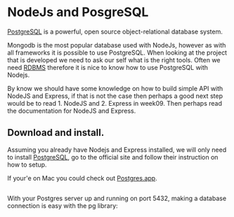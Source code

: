 # NodeJs and PosgreSQL
[PostgreSQL](https://www.postgresql.org) is a powerful, open source object-relational database system.

Mongodb is the most popular database used with NodeJs, however as with all frameworks it is possible to use PostgreSQL. When looking at the project that is developed we need to ask our self what is the right tools. Often we need [RDBMS](https://en.wikipedia.org/wiki/Relational_database) therefore it is nice to know how to use PostgreSQL with Nodejs.

By know we should have some knowledge on how to build simple API with NodeJS and Express, if that is not the case then perhaps a good next step would be to read 1. NodeJS and 2. Express in week09. Then perhaps read the documentation for NodeJS and Express.

## Download and install. 

Assuming you already have Nodejs and Express installed, we will only need to install [PostgreSQL](https://www.postgresql.org), go to the official site and follow their instruction on how to setup. 

If your'e on Mac you could check out [Postgres.app](http://postgresapp.com).


## 


With your Postgres server up and running on port 5432, making a database connection is easy with the pg library: